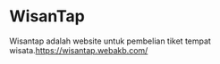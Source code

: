 # WisanTap
 Wisantap adalah website untuk pembelian tiket tempat wisata.https://wisantap.webakb.com/
